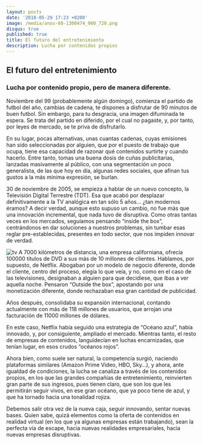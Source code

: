 ```yaml
---
layout: posts
date: '2018-05-29 17:23 +0200'
image: /media/anos-60-1300474_960_720.png
disqus: true
published: true
title: El futuro del entretenimiento
description: Lucha por contenidos propios
---
```

## El futuro del entretenimiento
### Lucha por contenido propio, pero de manera diferente.

Noviembre del 99 (probablemente algún domingo), comienza el partido de futbol del año, cambias de cadena, te dispones a disfrutar de 90 minutos de buen futbol. Sin embargo, para tu desgracia, una imagen difuminada te espera. Se trata del partido en diferido, por el cual no pagaste, y, por tanto, por leyes de mercado, se te priva de disfrutarlo.

En su lugar, pocas alternativas, unas cuantas cadenas, cuyas emisiones han sido seleccionadas por alguien, que por el puesto de trabajo que ocupa, tiene esa capacidad de razonar qué contenidos surtirte y cuando hacerlo. 
Entre tanto, tomas una buena dosis de cuñas publicitarias, lanzadas masivamente al público, con una segmentación un poco generalista, de las que hoy en día, algunas redes sociales, que afinan tus gustos a la más mínima expresión, se burlan.

30 de noviembre de 2005, se empieza a hablar de un nuevo concepto, la Televisión Digital Terrestre (TDT). Esa que acabó por desplazar definitivamente a la TV analógica en tan sólo 5 años… ¿tan modernos éramos?
A decir verdad, aunque esto supuso un cambio, no fue más que una innovación incremental, que nada tuvo de disruptiva. Como otras tantas veces en los mercados, seguíamos pensando “inside the box”, centrándonos en dar soluciones a nuestros problemas, sin tumbar esas reglar pre-establecidas, presentes en todo sector, que nos impiden innovar de verdad.

![tv]({{site.baseurl}}/media/old-tv-1149416_960_720.jpg)
A 7000 kilómetros de distancia, una empresa californiana, ofrecía 100000 títulos de DVD a sus más de 10 millones de clientes. Hablamos, por supuesto, de Netflix. Abogaban por un modelo de negocio diferente, donde el cliente, centro del proceso, elegía lo que veía, y no, como en el caso de las televisiones, designaban a alguien para que decidiese, que ibas a ver aquella noche. Pensaron “Outside the box”, apostando por una monetización diferente, donde rechazaban esa gran cantidad de publicidad. 

Años después, consolidaba su expansión internacional, contando actualmente con más de 118 millones de usuarios, que arrojan una facturación de 11000 millones de dólares.

En este caso, Netflix había seguido una estrategia de “Océano azul”, había innovado, y, por consiguiente, ampliado el mercado. Mientras tanto, el resto de empresas de contenidos, languidecían en luchas encarnizadas, que tenían lugar, en esos crudos “océanos rojos”.

Ahora bien, como suele ser natural, la competencia surgió, naciendo plataformas similares (Amazon Prime Video, HBO, Sky…), y ahora, ante igualdad de condiciones, la lucha se canaliza a través de los contenidos propios, en los que las grandes compañías de entretenimiento, reinvierten gran parte de sus ingresos, pues tienen claro, que son los que les permitirán seguir vivos, en ese gran océano, que ya poco tiene de azul, y que ha tornado hacia una tonalidad rojiza.

Debemos salir otra vez de la nueva caja, seguir innovando, sentar nuevas bases.
Quien sabe, quizá elementos como la oferta de contenidos en realidad virtual (en los que ya algunas empresas están trabajando), sean la perfecta vía de escape, hacia nuevas realidades empresariales, hacia nuevas empresas disruptivas.
